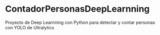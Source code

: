 # ContadorPersonasDeepLearnning
Proyecto de Deep Learnning con Python para detectar y contar personas con YOLO de Ultralytics
